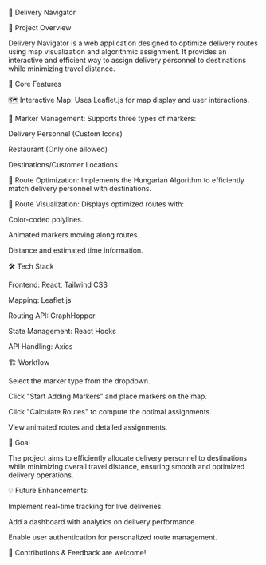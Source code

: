 🚀 Delivery Navigator

📌 Project Overview

Delivery Navigator is a web application designed to optimize delivery routes using map visualization and algorithmic assignment. It provides an interactive and efficient way to assign delivery personnel to destinations while minimizing travel distance.

🎯 Core Features

🗺️ Interactive Map: Uses Leaflet.js for map display and user interactions.

📍 Marker Management: Supports three types of markers:

Delivery Personnel (Custom Icons)

Restaurant (Only one allowed)

Destinations/Customer Locations

🔗 Route Optimization: Implements the Hungarian Algorithm to efficiently match delivery personnel with destinations.

🚗 Route Visualization: Displays optimized routes with:

Color-coded polylines.

Animated markers moving along routes.

Distance and estimated time information.

🛠 Tech Stack

Frontend: React, Tailwind CSS

Mapping: Leaflet.js

Routing API: GraphHopper

State Management: React Hooks

API Handling: Axios

🏗️ Workflow

Select the marker type from the dropdown.

Click "Start Adding Markers" and place markers on the map.

Click "Calculate Routes" to compute the optimal assignments.

View animated routes and detailed assignments.

🎯 Goal

The project aims to efficiently allocate delivery personnel to destinations while minimizing overall travel distance, ensuring smooth and optimized delivery operations.

💡 Future Enhancements:

Implement real-time tracking for live deliveries.

Add a dashboard with analytics on delivery performance.

Enable user authentication for personalized route management.

🚀 Contributions & Feedback are welcome!

